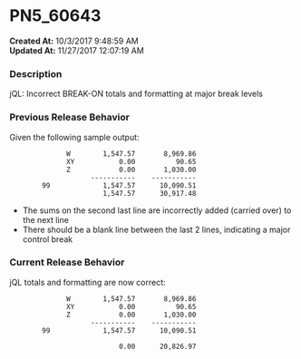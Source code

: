 # PN5_60643

**Created At:** 10/3/2017 9:48:59 AM  
**Updated At:** 11/27/2017 12:07:19 AM  


### Description

jQL: Incorrect BREAK-ON totals and formatting at major break levels



### Previous Release Behavior

Given the following sample output:

```
              W        1,547.57       8,969.86
              XY           0.00          90.65
              Z            0.00       1,030.00
                    -----------    -----------
        99             1,547.57      10,090.51
                       1,547.57      30,917.48
```

- The sums on the second last line are incorrectly added (carried over) to the next line
- There should be a blank line between the last 2 lines, indicating a major control break




### Current Release Behavior

jQL totals and formatting are now correct:

```
              W        1,547.57       8,969.86
              XY           0.00          90.65
              Z            0.00       1,030.00
                    -----------    -----------
        99             1,547.57      10,090.51

                           0.00      20,826.97
```
